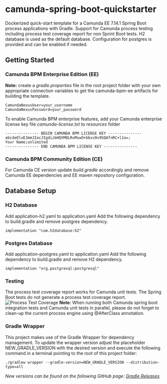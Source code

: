 # camunda-spring-boot-quickstarter
Dockerized quick-start template for a Camunda EE 7.14.1 Spring Boot process applications with Gradle.
Support for Camunda process testing including process test coverage report for non Sprint Boot tests.
H2 database is used as the default database. Configuration for postgres is provided and can be enabled if needed. 

## Getting Started

### Camunda BPM Enterprise Edition (EE)
**Note:** create a *gradle.properties* file in the root project folder with your own appropriate connection variables 
to get the camunda-bpm-ee artifacts for building the template.
```
CamundaNexusUser=your_username
CamundaNexusPassword=your_password
```
To enable Camunda BPM enterprise features, add your Camunda enterprise license key file
 *camunda-license.txt* to *resources* folder

```
--------------- BEGIN CAMUNDA BPM LICENSE KEY ---------------
abcdeOluEJmmJIacJIgdizbHQVM8LRxMswO+bbsx9v95QAfnRC+l1o=;
Your Name;unlimited
--------------- END CAMUNDA BPM LICENSE KEY ---------------
```

### Camunda BPM Community Edition (CE)
For Camunda CE version update *build.gradle* accordingly and remove 
Camunda EE dependencies and EE maven repository configuration.

## Database Setup

### H2 Database  
Add application-h2.yaml to application.yaml
Add the following dependency to build.gradle and remove postgres dependency.
```
implementation "com.h2database:h2"
```

### Postgres Database  
Add application-postgres.yaml to application.yaml
Add the following dependency to build.gradle and remove H2 dependency.
```
implementation "org.postgresql:postgresql"
```
### Testing 
The process test coverage report works for Camunda unit tests. The Spring Boot 
tests  do not generate a process test coverage report.
![Process Test Coverage](process_test_coverage_report.png)
**Note:**
When running both Camunda spring boot integration tests and Camunda unit tests in parallel,
please do not forget to clean-up the current process engine using @AfterClass annotation.

### Gradle Wrapper
This project makes use of the Gradle Wrapper for dependency management. To update the wrapper version adjust the placeholder NEW_GRADLE_VERSION with the desired version and execute the following command in a terminal pointing to the root of this project folder:
```
./gradlew wrapper --gradle-version=NEW_GRADLE_VERSION --distribution-type=all
```
*New versions can be found on the following GitHub page: [Gradle Releases](https://github.com/gradle/gradle/releases)*